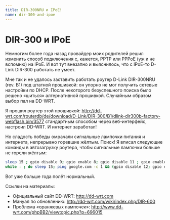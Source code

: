 ```yaml
---
title: DIR-300NRU и IPoE!
name: dir-300-and-ipoe
---
```


DIR-300 и IPoE
==============

Немногим более года назад провайдер моих родителей решил изменить способ подключения с, кажется, PPTP или PPPoE (уж и не вспомню) на IPoE. И вот тут внезапно и выяснилось, что с IPoE-то D-Link DIR-300 работать не умеет.

Мне так и не удалось заставить работать роутер D-Link DIR-300NRU (rev. B1) под штатной прошивкой: он упорно не мог получить сетевые настройки по DHCP. После некоторого безуспешного поиска было решено «шиться» алтернативной прошивкой. Случайным образом выбор пал на DD-WRT.

Я прошил роутер этой прошивкой: <http://dd-wrt.com/routerdb/de/download/D-Link/DIR-300/B1/dlink-dir300b-factory-webflash.bin/3577> стандартным способом через веб-интерфейс, настроил DD-WRT. И интернет заработал!

Но сладость победы омрачали сигнальные лампочки питания и интернета, непрерывно горевшие жёлтым. Поиск! Я вписал следующие команды в автозагрузку роутера, чтобы сигнальные лампочки больше не горели жёлтым:

```bash
sleep 15 ; gpio disable 9; gpio enable 8; gpio disable 11 ; gpio enable 13
while : ; do sleep 15; ping google.com -c 1 && (gpio disable 12; gpio enable 14;) || (gpio enable 12; gpio disable 14;) done &
```

Вот уже больше года полёт нормальный.

Ссылки на материалы:

 * Официальный сайт DD-WRT: <http://dd-wrt.com>
 * Мануал по обновлению: <http://dd-wrt.com/wiki/index.php/DIR-600>
 * Проблема «оранжевых лампочек»: <http://www.dd-wrt.com/phpBB2/viewtopic.php?p=696015>
